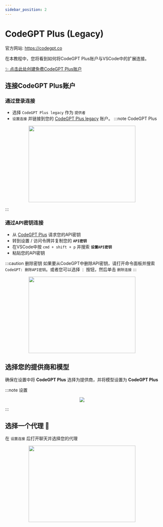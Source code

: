 ```yaml
---
sidebar_position: 2
---
```


# CodeGPT Plus (Legacy)

官方网站: https://codegpt.co

在本教程中，您将看到如何将CodeGPT Plus账户与VSCode中的扩展连接。

[✨ 点击此处创建免费CodeGPT Plus账户](https://account.codegpt.co/auth/register)

## 连接CodeGPT Plus账户

### 通过登录连接
- 选择 `CodeGPT Plus legacy` 作为 `提供者`
- `设置连接` 并链接到您的 [CodeGPT Plus legacy](https://account.codegpt.co/) 账户。
:::note CodeGPT Plus
<p align="center">
    <img width="350" height="250" src="https://github.com/davila7/code-gpt-docs/assets/37567214/6798ab1f-5d19-407a-bc28-b4a5b9ea9b3f" />
</p>
:::

### 通过API密钥连接
  - 从 [CodeGPT Plus](https://plus.codegpt.co/settings/apikey) 请求您的API密钥
  - 转到设置 / 访问令牌并复制您的 **`API密钥`**
  - 在VSCode中按 ```cmd + shift + p``` 并搜索 **`设置API密钥`**
  - 粘贴您的API密钥

:::caution 删除密钥
如果要从CodeGPT中删除API密钥，请打开命令面板并搜索 `CodeGPT: 删除API密钥`。或者您可以选择 `⋮` 按钮，然后单击 `删除连接`
:::

<p align="center">
      <img width="350" height="250" src="https://github.com/davila7/code-gpt-docs/assets/37567214/7a786f2e-f65d-4862-a1f7-61b705ff1cd5" />
</p>

## 选择您的提供商和模型
确保在设置中将 **CodeGPT Plus** 选择为提供商，并将模型设置为 **CodeGPT Plus**

:::note 设置
<p align="center">
    <img src="https://github-production-user-asset-6210df.s3.amazonaws.com/6216945/274446065-993eca0d-30e3-4642-8e08-c5e51381f0e6.png" />
</p>
:::

## 选择一个代理 🤖
在 `设置连接` 后打开聊天并选择您的代理

<p align="center">
      <img width="350" height="250" src="https://github.com/davila7/code-gpt-docs/assets/37567214/774ca6a0-4e00-4e3f-b001-51c834dc5ecf" />
</p>




